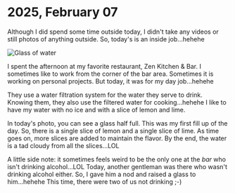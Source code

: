 # 2025, February 07

Although I did spend some time outside today, I didn't take any videos or still photos of anything outside. So, today's is an inside job...hehehe

![Glass of water](/photos/photo-a-day/2025/02/media/IMG_5871.jpeg)

I spent the afternoon at my favorite restaurant, Zen Kitchen & Bar. I sometimes like to work from the corner of the bar area. Sometimes it is working on personal projects. But today, it was for my day job...hehehe

They use a water filtration system for the water they serve to drink. Knowing them, they also use the filtered water for cooking...hehehe I like to have my water with no ice and with a slice of lemon and lime.

In today's photo, you can see a glass half full. This was my first fill up of the day. So, there is a single slice of lemon and a single slice of lime. As time goes on, more slices are added to maintain the flavor. By the end, the water is a tad cloudy from all the slices...LOL

A little side note: it sometimes feels weird to be the only one at the *bar* who isn't drinking alcohol...LOL Today, another gentleman was there who wasn't drinking alcohol either. So, I gave him a nod and raised a glass to him...hehehe This time, there were two of us not drinking ;-)